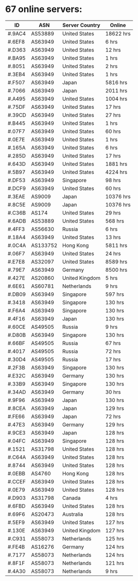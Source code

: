 # 67 online servers:

| ID | ASN | Server Country | Online |
| ------ | ------ | ------ | ------ |
| #.9AC4 | AS53889 | United States | 18622 hrs |
| #.6EF8 | AS63949 | United States | 6 hrs |
| #.D363 | AS63949 | United States | 12 hrs |
| #.BA95 | AS63949 | United States | 1 hrs |
| #.8051 | AS63949 | United States | 2 hrs |
| #.3EB4 | AS63949 | United States | 1 hrs |
| #.F507 | AS63949 | Japan | 5816 hrs |
| #.7066 | AS63949 | Japan | 2011 hrs |
| #.A495 | AS63949 | United States | 1004 hrs |
| #.75DF | AS63949 | United States | 17 hrs |
| #.39CD | AS63949 | United States | 27 hrs |
| #.B445 | AS63949 | United States | 1 hrs |
| #.07F7 | AS63949 | United States | 60 hrs |
| #.0E7E | AS63949 | United States | 1 hrs |
| #.165A | AS63949 | United States | 6 hrs |
| #.285D | AS63949 | United States | 17 hrs |
| #.643D | AS63949 | United States | 1881 hrs |
| #.5B97 | AS63949 | United States | 4224 hrs |
| #.DF53 | AS63949 | Singapore | 98 hrs |
| #.DCF9 | AS63949 | United States | 60 hrs |
| #.3EAE | AS9009 | Japan | 10376 hrs |
| #.8C5E | AS9009 | Japan | 10376 hrs |
| #.C36B | AS174 | United States | 29 hrs |
| #.6ADB | AS53889 | United States | 568 hrs |
| #.4FF3 | AS56630 | Russia | 6 hrs |
| #.18A4 | AS63949 | United States | 13 hrs |
| #.0C4A | AS133752 | Hong Kong | 5811 hrs |
| #.06F7 | AS63949 | United States | 24 hrs |
| #.E7E8 | AS32097 | United States | 8589 hrs |
| #.79E7 | AS63949 | Germany | 8500 hrs |
| #.427E | AS20860 | United Kingdom | 5 hrs |
| #.6E61 | AS60781 | Netherlands | 9 hrs |
| #.DB09 | AS63949 | Singapore | 597 hrs |
| #.3418 | AS63949 | Singapore | 130 hrs |
| #.F6A4 | AS63949 | Singapore | 130 hrs |
| #.4F16 | AS63949 | Japan | 130 hrs |
| #.60CE | AS49505 | Russia | 9 hrs |
| #.D80B | AS63949 | Singapore | 130 hrs |
| #.66BF | AS49505 | Russia | 67 hrs |
| #.4017 | AS49505 | Russia | 72 hrs |
| #.30D4 | AS49505 | Russia | 17 hrs |
| #.2F3B | AS63949 | Singapore | 130 hrs |
| #.E32C | AS63949 | Germany | 130 hrs |
| #.33B9 | AS63949 | Singapore | 130 hrs |
| #.34AD | AS63949 | Germany | 30 hrs |
| #.9F96 | AS63949 | Japan | 130 hrs |
| #.8CEA | AS63949 | Japan | 129 hrs |
| #.FE66 | AS63949 | Japan | 72 hrs |
| #.47E3 | AS63949 | Germany | 129 hrs |
| #.9CE3 | AS63949 | Japan | 128 hrs |
| #.04FC | AS63949 | Singapore | 128 hrs |
| #.1521 | AS31798 | United States | 128 hrs |
| #.C64A | AS63949 | United States | 128 hrs |
| #.8744 | AS63949 | United States | 128 hrs |
| #.0EBB | AS4760 | Hong Kong | 128 hrs |
| #.CCEF | AS63949 | United States | 128 hrs |
| #.0E79 | AS63949 | United States | 128 hrs |
| #.D903 | AS31798 | Canada | 4 hrs |
| #.6FBD | AS63949 | United States | 128 hrs |
| #.69F6 | AS20473 | Australia | 128 hrs |
| #.5EF9 | AS63949 | United States | 127 hrs |
| #.130E | AS63949 | United Kingdom | 127 hrs |
| #.C931 | AS58073 | Netherlands | 125 hrs |
| #.FE4B | AS16276 | Germany | 124 hrs |
| #.7177 | AS58073 | Netherlands | 124 hrs |
| #.8F1F | AS58073 | Netherlands | 121 hrs |
| #.4A30 | AS58073 | Netherlands | 9 hrs |

